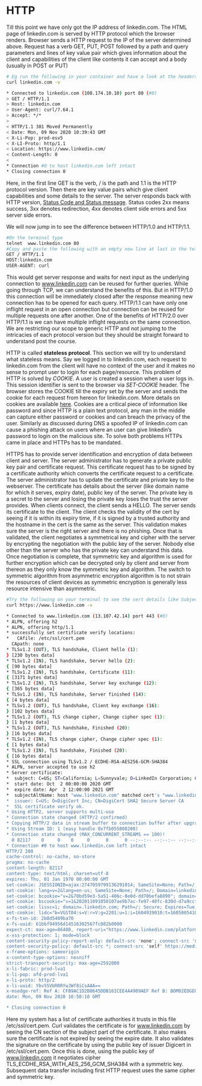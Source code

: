 # HTTP

Till this point we have only got the IP address of linkedin.com. The HTML page of linkedin.com is served by HTTP protocol which the browser renders. Browser sends a HTTP request to the IP of the server determined above.
Request has a verb GET, PUT, POST followed by a path and query parameters and lines of key value pair which gives information about the client and capabilities of the client like contents it can accept and a body (usually in POST or PUT)

```bash
# Eg run the following in your container and have a look at the headers 
curl linkedin.com -v
```
```bash
* Connected to linkedin.com (108.174.10.10) port 80 (#0)
> GET / HTTP/1.1
> Host: linkedin.com
> User-Agent: curl/7.64.1
> Accept: */*
> 
< HTTP/1.1 301 Moved Permanently
< Date: Mon, 09 Nov 2020 10:39:43 GMT
< X-Li-Pop: prod-esv5
< X-LI-Proto: http/1.1
< Location: https://www.linkedin.com/
< Content-Length: 0
< 
* Connection #0 to host linkedin.com left intact
* Closing connection 0
```

Here, in the first line GET is the verb, / is the path and 1.1 is the HTTP protocol version. Then there are key value pairs which give client capabilities and some details to the server. The server responds back with HTTP version, [Status Code and Status message](https://en.wikipedia.org/wiki/List_of_HTTP_status_codes). Status codes 2xx means success, 3xx denotes redirection, 4xx denotes client side errors and 5xx server side errors.

We will now jump in to see the difference between HTTP/1.0 and HTTP/1.1. 

```bash
#On the terminal type
telnet  www.linkedin.com 80
#Copy and paste the following with an empty new line at last in the telnet STDIN
GET / HTTP/1.1
HOST:linkedin.com
USER-AGENT: curl

```


This would get server response and waits for next input as the underlying connection to www.linkedin.com can be reused for further queries. While going through TCP, we can understand the benefits of this. But in HTTP/1.0 this connection will be immediately closed after the response meaning new connection has to be opened for each query. HTTP/1.1 can have only one inflight request in an open connection but connection can be reused for multiple requests one after another. One of the benefits of HTTP/2.0 over HTTP/1.1 is we can have multiple inflight requests on the same connection. We are restricting our scope to generic HTTP and not jumping to the intricacies of each protocol version but they should be straight forward to understand post the course.

HTTP is  called **stateless protocol**. This section we will try to understand what stateless means. Say we logged in to linkedin.com, each request to linkedin.com from the client will have no context of the user and it makes no sense to prompt user to login for each page/resource. This problem of HTTP is solved by *COOKIE*. A user is created a session when a user logs in. This session identifier is sent to the browser via *SET-COOKIE* header. The browser stores the COOKIE till the expiry set by the server and sends the cookie for each request from hereon for linkedin.com. More details on cookies are available [here](https://developer.mozilla.org/en-US/docs/Web/HTTP/Cookies). Cookies are a critical piece of information like password and since HTTP is a plain text protocol, any man in the middle can capture either password or cookies and can breach the privacy of the user. Similarly as discussed during DNS a spoofed IP of linkedin.com can cause a phishing attack on users where an user can give linkedin’s password to login on the malicious site. To solve both problems HTTPs came in place and HTTPs has to be mandated.

HTTPS has to provide server identification and encryption of data between client and server. The server administrator has to generate a private public key pair and certificate request. This certificate request has to be signed by a certificate authority which converts the certificate request to a certificate. The server administrator has to update the certificate and private key to the webserver. The certificate has details about the server (like domain name for which it serves, expiry date), public key of the server. The private key is a secret to the server and losing the private key loses the trust the server provides. When clients connect, the client sends a HELLO. The server sends its certificate to the client. The client checks the validity of the cert by seeing if it is within its expiry time, if it is signed by a trusted authority and the hostname in the cert is the same as the server. This validation makes sure the server is the right server and there is no phishing. Once that is validated, the client negotiates a symmetrical key and cipher with the server by encrypting the negotiation with the public key of the server. Nobody else other than the server who has the private key can understand this data. Once negotiation is complete, that symmetric key and algorithm is used for further encryption which can be decrypted only by client and server from thereon as they only know the symmetric key and algorithm. The switch to symmetric algorithm from asymmetric encryption algorithm is to not strain the resources of client devices as symmetric encryption is generally less resource intensive than asymmetric. 

```bash
#Try the following on your terminal to see the cert details like Subject Name(domain name), Issuer details, Expiry date
curl https://www.linkedin.com -v 
```
```bash
* Connected to www.linkedin.com (13.107.42.14) port 443 (#0)
* ALPN, offering h2
* ALPN, offering http/1.1
* successfully set certificate verify locations:
*   CAfile: /etc/ssl/cert.pem
  CApath: none
* TLSv1.2 (OUT), TLS handshake, Client hello (1):
} [230 bytes data]
* TLSv1.2 (IN), TLS handshake, Server hello (2):
{ [90 bytes data]
* TLSv1.2 (IN), TLS handshake, Certificate (11):
{ [3171 bytes data]
* TLSv1.2 (IN), TLS handshake, Server key exchange (12):
{ [365 bytes data]
* TLSv1.2 (IN), TLS handshake, Server finished (14):
{ [4 bytes data]
* TLSv1.2 (OUT), TLS handshake, Client key exchange (16):
} [102 bytes data]
* TLSv1.2 (OUT), TLS change cipher, Change cipher spec (1):
} [1 bytes data]
* TLSv1.2 (OUT), TLS handshake, Finished (20):
} [16 bytes data]
* TLSv1.2 (IN), TLS change cipher, Change cipher spec (1):
{ [1 bytes data]
* TLSv1.2 (IN), TLS handshake, Finished (20):
{ [16 bytes data]
* SSL connection using TLSv1.2 / ECDHE-RSA-AES256-GCM-SHA384
* ALPN, server accepted to use h2
* Server certificate:
*  subject: C=US; ST=California; L=Sunnyvale; O=LinkedIn Corporation; CN=www.linkedin.com
*  start date: Oct  2 00:00:00 2020 GMT
*  expire date: Apr  2 12:00:00 2021 GMT
*  subjectAltName: host "www.linkedin.com" matched cert's "www.linkedin.com"
*  issuer: C=US; O=DigiCert Inc; CN=DigiCert SHA2 Secure Server CA
*  SSL certificate verify ok.
* Using HTTP2, server supports multi-use
* Connection state changed (HTTP/2 confirmed)
* Copying HTTP/2 data in stream buffer to connection buffer after upgrade: len=0
* Using Stream ID: 1 (easy handle 0x7fb055808200)
* Connection state changed (MAX_CONCURRENT_STREAMS == 100)!
  0 82117    0     0    0     0      0      0 --:--:-- --:--:-- --:--:--     0
* Connection #0 to host www.linkedin.com left intact
HTTP/2 200 
cache-control: no-cache, no-store
pragma: no-cache
content-length: 82117
content-type: text/html; charset=utf-8
expires: Thu, 01 Jan 1970 00:00:00 GMT
set-cookie: JSESSIONID=ajax:2747059799136291014; SameSite=None; Path=/; Domain=.www.linkedin.com; Secure
set-cookie: lang=v=2&lang=en-us; SameSite=None; Path=/; Domain=linkedin.com; Secure
set-cookie: bcookie="v=2&70bd59e3-5a51-406c-8e0d-dd70befa8890"; domain=.linkedin.com; Path=/; Secure; Expires=Wed, 09-Nov-2022 22:27:42 GMT; SameSite=None
set-cookie: bscookie="v=1&202011091050107ae9b7ac-fe97-40fc-830d-d7a9ccf80659AQGib5iXwarbY8CCBP94Q39THkgUlx6J"; domain=.www.linkedin.com; Path=/; Secure; Expires=Wed, 09-Nov-2022 22:27:42 GMT; HttpOnly; SameSite=None
set-cookie: lissc=1; domain=.linkedin.com; Path=/; Secure; Expires=Tue, 09-Nov-2021 10:50:10 GMT; SameSite=None
set-cookie: lidc="b=VGST04:s=V:r=V:g=2201:u=1:i=1604919010:t=1605005410:v=1:sig=AQHe-KzU8i_5Iy6MwnFEsgRct3c9Lh5R"; Expires=Tue, 10 Nov 2020 10:50:10 GMT; domain=.linkedin.com; Path=/; SameSite=None; Secure
x-fs-txn-id: 2b8d5409ba70
x-fs-uuid: 61bbf94956d14516302567fc882b0000
expect-ct: max-age=86400, report-uri="https://www.linkedin.com/platform-telemetry/ct"
x-xss-protection: 1; mode=block
content-security-policy-report-only: default-src 'none'; connect-src 'self' www.linkedin.com www.google-analytics.com https://dpm.demdex.net/id lnkd.demdex.net blob: https://linkedin.sc.omtrdc.net/b/ss/ static.licdn.com static-exp1.licdn.com static-exp2.licdn.com static-exp3.licdn.com; script-src 'sha256-THuVhwbXPeTR0HszASqMOnIyxqEgvGyBwSPBKBF/iMc=' 'sha256-PyCXNcEkzRWqbiNr087fizmiBBrq9O6GGD8eV3P09Ik=' 'sha256-2SQ55Erm3CPCb+k03EpNxU9bdV3XL9TnVTriDs7INZ4=' 'sha256-S/KSPe186K/1B0JEjbIXcCdpB97krdzX05S+dHnQjUs=' platform.linkedin.com platform-akam.linkedin.com platform-ecst.linkedin.com platform-azur.linkedin.com static.licdn.com static-exp1.licdn.com static-exp2.licdn.com static-exp3.licdn.com; img-src data: blob: *; font-src data: *; style-src 'self' 'unsafe-inline' static.licdn.com static-exp1.licdn.com static-exp2.licdn.com static-exp3.licdn.com; media-src dms.licdn.com; child-src blob: *; frame-src 'self' lnkd.demdex.net linkedin.cdn.qualaroo.com; manifest-src 'self'; report-uri https://www.linkedin.com/platform-telemetry/csp?f=g
content-security-policy: default-src *; connect-src 'self' https://media-src.linkedin.com/media/ www.linkedin.com s.c.lnkd.licdn.com m.c.lnkd.licdn.com s.c.exp1.licdn.com s.c.exp2.licdn.com m.c.exp1.licdn.com m.c.exp2.licdn.com wss://*.linkedin.com dms.licdn.com https://dpm.demdex.net/id lnkd.demdex.net blob: https://accounts.google.com/gsi/status https://linkedin.sc.omtrdc.net/b/ss/ www.google-analytics.com static.licdn.com static-exp1.licdn.com static-exp2.licdn.com static-exp3.licdn.com media.licdn.com media-exp1.licdn.com media-exp2.licdn.com media-exp3.licdn.com; img-src data: blob: *; font-src data: *; style-src 'unsafe-inline' 'self' static-src.linkedin.com *.licdn.com; script-src 'report-sample' 'unsafe-inline' 'unsafe-eval' 'self' spdy.linkedin.com static-src.linkedin.com *.ads.linkedin.com *.licdn.com static.chartbeat.com www.google-analytics.com ssl.google-analytics.com bcvipva02.rightnowtech.com www.bizographics.com sjs.bizographics.com js.bizographics.com d.la4-c1-was.salesforceliveagent.com slideshare.www.linkedin.com https://snap.licdn.com/li.lms-analytics/ platform.linkedin.com platform-akam.linkedin.com platform-ecst.linkedin.com platform-azur.linkedin.com; object-src 'none'; media-src blob: *; child-src blob: lnkd-communities: voyager: *; frame-ancestors 'self'; report-uri https://www.linkedin.com/platform-telemetry/csp?f=l
x-frame-options: sameorigin
x-content-type-options: nosniff
strict-transport-security: max-age=2592000
x-li-fabric: prod-lva1
x-li-pop: afd-prod-lva1
x-li-proto: http/2
x-li-uuid: Ybv5SVbRRRYwJWf8iCsAAA==
x-msedge-ref: Ref A: CFB9AC1D2B0645DDB161CEE4A4909AEF Ref B: BOM02EDGE0712 Ref C: 2020-11-09T10:50:10Z
date: Mon, 09 Nov 2020 10:50:10 GMT

* Closing connection 0
```

Here my system has a list of certificate authorities it trusts in this file  /etc/ssl/cert.pem. Curl validates the certificate is for www.linkedin.com by seeing the CN section of the subject part of the certificate. It also makes sure the certificate is not expired by seeing the expire date. It also validates the signature on the certificate by using the public key of issuer Digicert in  /etc/ssl/cert.pem. Once this is done, using the public key of www.linkedin.com it negotiates cipher TLS_ECDHE_RSA_WITH_AES_256_GCM_SHA384 with a symmetric key. Subsequent data transfer including first HTTP request uses the same cipher and symmetric key.

